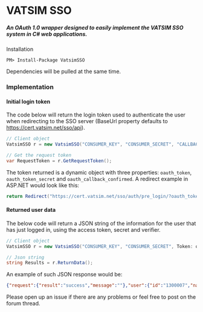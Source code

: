 # VATSIM SSO
##### An OAuth 1.0 wrapper designed to easily implement the VATSIM SSO system in C# web applications.
Installation

    PM> Install-Package VatsimSSO
    
Dependencies will be pulled at the same time.
### Implementation

#### Initial login token
The code below will return the login token used to authenticate the user when redirecting to the SSO server (BaseUrl property defaults to https://cert.vatsim.net/sso/api).
```csharp
// Client object
VatsimSSO r = new VatsimSSO("CONSUMER_KEY", "CONSUMER_SECRET", "CALLBACK_URI");

// Get the request token
var RequestToken = r.GetRequestToken();
```
The token returned is a dynamic object with three properties: `oauth_token`, `oauth_token_secret` and `oauth_callback_confirmed`.
A redirect example in ASP.NET would look like this:
```csharp
return Redirect("https://cert.vatsim.net/sso/auth/pre_login/?oauth_token=" + RequestToken.oauth_token);
```
#### Returned user data
The below code will return a JSON string of the information for the user that has just logged in, using the access token, secret and verifier.
```csharp
// Client object
VatsimSSO r = new VatsimSSO("CONSUMER_KEY", "CONSUMER_SECRET", Token: oauth_token, Verifier: oauth_verifier, TokenSecret: oauth_token_secret);

// Json string
string Results = r.ReturnData();
```
An example of such JSON response would be:
```json
{"request":{"result":"success","message":""},"user":{"id":"1300007","name_first":"7th","name_last":"Test","rating":{"id":"7","short":"C3","long":"Senior Controller","GRP":"Senior Controller"},"pilot_rating":{"rating":"0"},"email":"noreply@vatsim.net","experience":"N","reg_date":"2014-05-14 17:17:26","country":{"code":"GB","name":"United Kingdom"},"region":{"code":"USA-S","name":"South America"},"division":{"code":"CAM","name":"Central America"},"subdivision":{"code":null,"name":null}}}
```
Please open up an issue if there are any problems or feel free to post on the forum thread.
